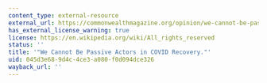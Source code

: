 ```yaml
---
content_type: external-resource
external_url: https://commonwealthmagazine.org/opinion/we-cannot-be-passive-actors-in-covid-recovery/
has_external_license_warning: true
license: https://en.wikipedia.org/wiki/All_rights_reserved
status: ''
title: '"We Cannot Be Passive Actors in COVID Recovery."'
uid: 045d3e68-9d4c-4ce3-a080-f0d094dce326
wayback_url: ''
---
```

